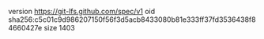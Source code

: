 version https://git-lfs.github.com/spec/v1
oid sha256:c5c01c9d986207150f56f3d5acb8433080b81e333ff37fd3536438f84660427e
size 1403
